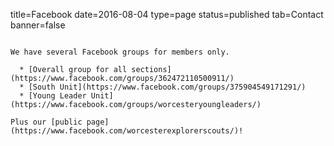 title=Facebook
date=2016-08-04
type=page
status=published
tab=Contact
banner=false
~~~~~~

We have several Facebook groups for members only.

  * [Overall group for all sections](https://www.facebook.com/groups/362472110500911/)
  * [South Unit](https://www.facebook.com/groups/375904549171291/)
  * [Young Leader Unit](https://www.facebook.com/groups/worcesteryoungleaders/)

Plus our [public page](https://www.facebook.com/worcesterexplorerscouts/)!

